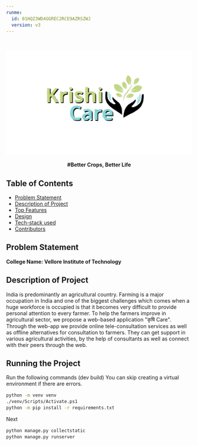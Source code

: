 ```yaml
---
runme:
  id: 01HQZ3WD4GGREC2RCE9AZRSZWJ
  version: v3
---
```


<br>
<p align="center">
    <img src="static/Images/Logo.png" alt="logo" width="600">
  </a>
</p>

<p align="center">
<b>#Better Crops, Better Life </b>
</p>

## Table of Contents

- [Problem Statement](#problem-statement)
- [Description of Project](#description-of-project)
- [Top Features](#top-features)
- [Design](#design)
- [Tech-stack used](#techstack-used)
- [Contributors](#contributors)

## Problem Statement

**College Name: Vellore Institute of Technology**

## Description of Project

India is predominantly an agricultural country. Farming is a major occupation in India and one of the biggest challenges which comes when a huge workforce is occupied is that it becomes very difficult to provide personal attention to every farmer. To help the farmers improve in agricultural sector, we propose a web-based application "कृषि Care". Through the web-app we provide online tele-consultation services as well as offline alternatives for consultation to farmers. They can get support in various agricultural activities, by the help of consultants as well as connect with their peers through the web.

## Running the Project

Run the following commands (dev build)
You can skip creating a virtual environment if there are errors.

```sh {"id":"01HQZ4SVEKP6088210YNNXH84Y"}
python -m venv venv
./venv/Scripts/Activate.ps1
python -m pip install -r requirements.txt

```

Next

```sh {"id":"01HQZ4XKGT0HW3CHNHM6BEQ87F"}
python manage.py collectstatic 
python manage.py runserver
```
